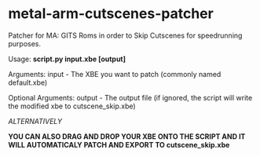# metal-arm-cutscenes-patcher
Patcher for MA: GITS Roms in order to Skip Cutscenes for speedrunning purposes.

Usage:
**script.py input.xbe [output]**

Arguments:
input - The XBE you want to patch (commonly named default.xbe)

Optional Arguments:
output - The output file (if ignored, the script will write the modified xbe to cutscene_skip.xbe)




*ALTERNATIVELY*

**YOU CAN ALSO DRAG AND DROP YOUR XBE ONTO THE SCRIPT AND IT WILL AUTOMATICALY PATCH AND EXPORT TO cutscene_skip.xbe**
